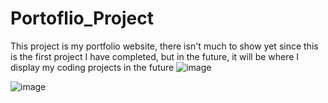 # Portoflio_Project
This project is my portfolio website, there isn't much to show yet since this is the first project I have completed, but in the future, it will be where I display my coding projects in the future
![image](https://user-images.githubusercontent.com/69658103/195002004-cdb1f06e-7ddd-4375-a3af-c8c962b1e9fc.png)

![image](https://user-images.githubusercontent.com/69658103/195001958-9d474139-03bd-48ef-b284-46b47ff3bf0e.png)


